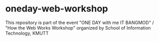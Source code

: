 # oneday-web-workshop
This repository is part of the event "ONE DAY with me IT BANGMOD" / "How the Web Works Workshop" organized by School of Information Technology, KMUTT
